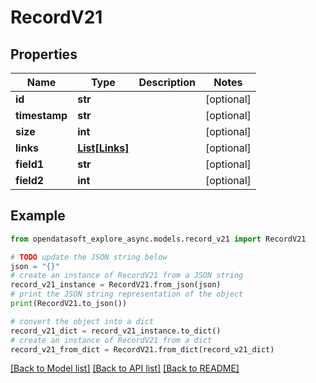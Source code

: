# RecordV21


## Properties

Name | Type | Description | Notes
------------ | ------------- | ------------- | -------------
**id** | **str** |  | [optional] 
**timestamp** | **str** |  | [optional] 
**size** | **int** |  | [optional] 
**links** | [**List[Links]**](Links.md) |  | [optional] 
**field1** | **str** |  | [optional] 
**field2** | **int** |  | [optional] 

## Example

```python
from opendatasoft_explore_async.models.record_v21 import RecordV21

# TODO update the JSON string below
json = "{}"
# create an instance of RecordV21 from a JSON string
record_v21_instance = RecordV21.from_json(json)
# print the JSON string representation of the object
print(RecordV21.to_json())

# convert the object into a dict
record_v21_dict = record_v21_instance.to_dict()
# create an instance of RecordV21 from a dict
record_v21_from_dict = RecordV21.from_dict(record_v21_dict)
```
[[Back to Model list]](../README.md#documentation-for-models) [[Back to API list]](../README.md#documentation-for-api-endpoints) [[Back to README]](../README.md)


